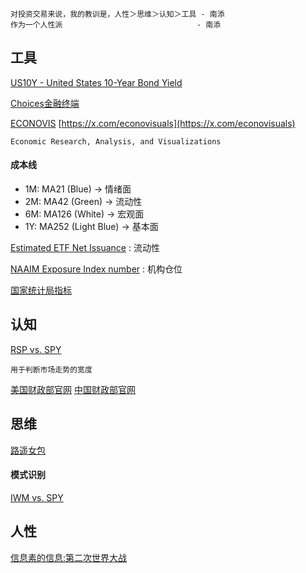```
对投资交易来说，我的教训是，人性＞思维＞认知＞工具 - 南添
作为一个人性派                              - 南添
```
## 工具

[US10Y - United States 10-Year Bond Yield](https://seekingalpha.com/symbol/US10Y)

[Choices金融终端](https://choice.eastmoney.com/)

[ECONOVIS](https://www.econovis.net/) [https://x.com/econovisuals](https://x.com/econovisuals)
```
Economic Research, Analysis, and Visualizations
```

#### 成本线
- 1M: MA21 (Blue)        -> 情绪面
- 2M: MA42 (Green)       -> 流动性 
- 6M: MA126 (White)      -> 宏观面
- 1Y: MA252 (Light Blue) -> 基本面

[Estimated ETF Net Issuance](https://www.ici.org/research/stats/etf_flows) : 流动性

[NAAIM Exposure Index number](https://naaim.org/programs/naaim-exposure-index/) : 机构仓位

[国家统计局指标](https://data.stats.gov.cn/easyquery.htm?cn=A01)

## 认知

[RSP vs. SPY](https://portfolioslab.com/tools/stock-comparison/RSP/SPY)
```
用于判断市场走势的宽度
```

[美国财政部官网](https://home.treasury.gov/news/press-releases) [中国财政部官网](https://jrs.mof.gov.cn/zhengcefabu/)

## 思维

[路遥女包](https://www.douyin.com/user/MS4wLjABAAAADrN392li1MUtVrc1cJRoV_DBoryGfMWukNGPtPm0RIsp6YBtJoje1-YFQGvlU3r2?from_tab_name=main)

#### 模式识别

[IWM vs. SPY]()

## 人性

[信息素的信息:第二次世界大战](https://space.bilibili.com/44412187/lists?sid=1023612&spm_id_from=333.788.0.0)

